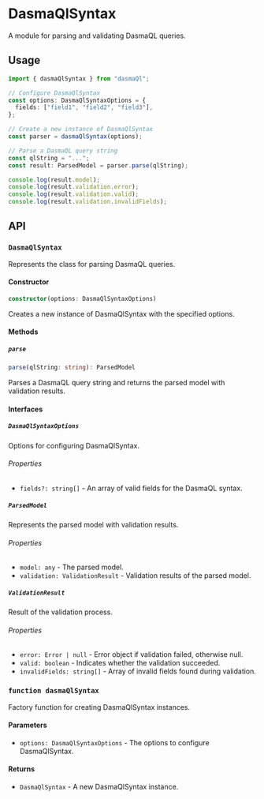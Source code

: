# DasmaQlSyntax

A module for parsing and validating DasmaQL queries.

## Usage

```typescript
import { dasmaQlSyntax } from "dasmaQl";

// Configure DasmaQlSyntax
const options: DasmaQlSyntaxOptions = {
  fields: ["field1", "field2", "field3"],
};

// Create a new instance of DasmaQlSyntax
const parser = dasmaQlSyntax(options);

// Parse a DasmaQL query string
const qlString = "...";
const result: ParsedModel = parser.parse(qlString);

console.log(result.model);
console.log(result.validation.error);
console.log(result.validation.valid);
console.log(result.validation.invalidFields);
```

## API

### `DasmaQlSyntax`

Represents the class for parsing DasmaQL queries.

#### Constructor

```typescript
constructor(options: DasmaQlSyntaxOptions)
```

Creates a new instance of DasmaQlSyntax with the specified options.

#### Methods

##### `parse`

```typescript
parse(qlString: string): ParsedModel
```

Parses a DasmaQL query string and returns the parsed model with validation results.

#### Interfaces

##### `DasmaQlSyntaxOptions`

Options for configuring DasmaQlSyntax.

###### Properties

- `fields?: string[]` - An array of valid fields for the DasmaQL syntax.

##### `ParsedModel`

Represents the parsed model with validation results.

###### Properties

- `model: any` - The parsed model.
- `validation: ValidationResult` - Validation results of the parsed model.

##### `ValidationResult`

Result of the validation process.

###### Properties

- `error: Error | null` - Error object if validation failed, otherwise null.
- `valid: boolean` - Indicates whether the validation succeeded.
- `invalidFields: string[]` - Array of invalid fields found during validation.

### `function dasmaQlSyntax`

Factory function for creating DasmaQlSyntax instances.

#### Parameters

- `options: DasmaQlSyntaxOptions` - The options to configure DasmaQlSyntax.

#### Returns

- `DasmaQlSyntax` - A new DasmaQlSyntax instance.
